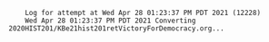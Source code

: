         Log for attempt at Wed Apr 28 01:23:37 PM PDT 2021 (12228)
        Wed Apr 28 01:23:37 PM PDT 2021 Converting 2020HIST201/KBe21hist201retVictoryForDemocracy.org...
